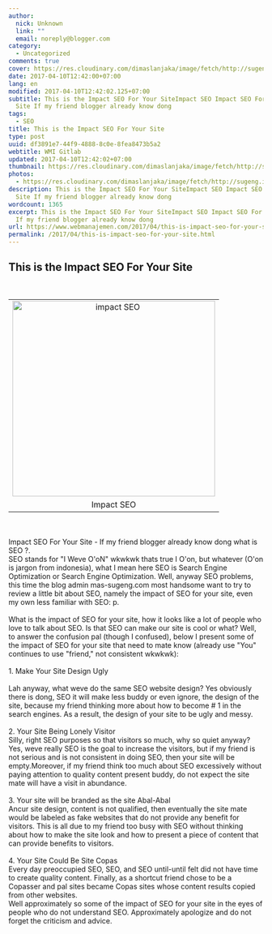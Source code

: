 ```yaml
---
author:
  nick: Unknown
  link: ""
  email: noreply@blogger.com
category:
  - Uncategorized
comments: true
cover: https://res.cloudinary.com/dimaslanjaka/image/fetch/http://sugeng.id/blog/wp-content/uploads/2015/02/SEO-400x386.png
date: 2017-04-10T12:42:00+07:00
lang: en
modified: 2017-04-10T12:42:02.125+07:00
subtitle: This is the Impact SEO For Your SiteImpact SEO Impact SEO For Your
  Site If my friend blogger already know dong
tags:
  - SEO
title: This is the Impact SEO For Your Site
type: post
uuid: df3891e7-44f9-4888-8c0e-8fea8473b5a2
webtitle: WMI Gitlab
updated: 2017-04-10T12:42:02+07:00
thumbnail: https://res.cloudinary.com/dimaslanjaka/image/fetch/http://sugeng.id/blog/wp-content/uploads/2015/02/SEO-400x386.png
photos:
  - https://res.cloudinary.com/dimaslanjaka/image/fetch/http://sugeng.id/blog/wp-content/uploads/2015/02/SEO-400x386.png
description: This is the Impact SEO For Your SiteImpact SEO Impact SEO For Your
  Site If my friend blogger already know dong
wordcount: 1365
excerpt: This is the Impact SEO For Your SiteImpact SEO Impact SEO For Your Site
  If my friend blogger already know dong
url: https://www.webmanajemen.com/2017/04/this-is-impact-seo-for-your-site.html
permalink: /2017/04/this-is-impact-seo-for-your-site.html
---
```


<div dir="ltr" style="text-align: left;" trbidi="on"><h2 style="text-align: left;">This is the Impact SEO For Your Site</h2><br><div><div></div><div id="attachment_407"><table align="center" cellpadding="0" cellspacing="0" class="tr-caption-container" style="margin-left: auto; margin-right: auto; text-align: center;"><tbody><tr><td style="text-align: center;"><img alt="impact SEO" height="386" src="https://res.cloudinary.com/dimaslanjaka/image/fetch/http://sugeng.id/blog/wp-content/uploads/2015/02/SEO-400x386.png" style="margin-left: auto; margin-right: auto;" width="400"></td></tr><tr><td class="tr-caption" style="text-align: center;">Impact SEO</td></tr></tbody></table><a href="http://sugeng.id/blog/wp-content/uploads/2015/02/SEO.png" rel="noopener noreferer nofollow">                </a><br><div><br></div></div><div>Impact SEO For Your Site - If my friend blogger already know dong             what is SEO ?.         <br>SEO stands for "I Weve O'oN" wkwkwk thats true I O'on, but whatever (O'on is jargon from indonesia), what I mean here SEO is Search Engine Optimization or             Search Engine Optimization. Well, anyway SEO problems, this time the             blog admin mas-sugeng.com most handsome want to try to review a             little bit about SEO, namely the impact of SEO for your site, even             my own less familiar with SEO: p.         <br><br></div><div>What is the impact of SEO for your site, how it looks like a lot of             people who love to talk about SEO. Is that SEO can make our site is             cool or what? Well, to answer the confusion pal (though I             confused), below I present some of the impact of SEO for your site             that need to mate know (already use "You" continues to use             "friend," not consistent wkwkwk):         <br><br></div><div>1. Make Your Site Design Ugly         <br><br>Lah anyway, what weve do the same SEO website design? Yes obviously             there is dong, SEO it will make less buddy or even ignore, the             design of the site, because my friend thinking more about how to             become # 1 in the search engines. As a result, the design of your             site to be ugly and messy.         <br><br></div><div>2. Your Site Being Lonely Visitor         <br>Silly, right SEO purposes so that visitors so much, why so quiet             anyway? Yes, weve really SEO is the goal to increase the visitors,             but if my friend is not serious and is not consistent in doing SEO,             then your site will be empty.Moreover, if my friend think too much             about SEO excessively without paying attention to quality content             present buddy, do not expect the site mate will have a visit in             abundance.         <br><br></div><div>3. Your site will be branded as the site Abal-Abal         <br>Ancur site design, content is not qualified, then eventually the             site mate would be labeled as fake websites that do not provide any             benefit for visitors. This is all due to my friend too busy with             SEO without thinking about how to make the site look and how to             present a piece of content that can provide benefits to visitors.         <br><br></div><div>4. Your Site Could Be Site Copas         <br>Every day preoccupied SEO, SEO, and SEO until-until felt did not             have time to create quality content. Finally, as a shortcut friend             chose to be a Copasser and pal sites became Copas sites whose             content results copied from other websites.         </div><div></div><div>Well approximately so some of the impact of SEO for your site in             the eyes of people who do not understand SEO. Approximately             apologize and do not forget the criticism and advice.         </div></div></div>